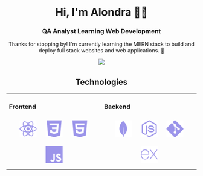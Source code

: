 <h1 align="center">Hi, I'm Alondra 👋🏽</h1>
<h3 align="center">QA Analyst Learning Web Development</h3>

<p align="center">
Thanks for stopping by! I'm currently learning the MERN stack to build and deploy full stack websites and web applications. 🌲 
</p>

<div align="center">
 <img src="https://github-readme-streak-stats.herokuapp.com?user=alondramora&theme=github-dark-blue&hide_border=true&date_format=M%20j%5B%2C%20Y%5D&ring=C1A08F&fire=9B94EA&currStreakLabel=9B94EA&stroke=C1C1C1&background=FFFFFF00&sideNums=C1777D">
</div>  

<div align="center">

## Technologies

<table><tr><td valign="top" width="50%">

### Frontend

<div align="center">  
<img style="margin: 10px" src="react.svg" alt="React" height="45" />  
<img style="margin: 10px" src="CSS3.svg" alt="CSS3" height="45" />  
<img style="margin: 10px" src="HTML5.svg" alt="HTML5" height="45" />  
<img style="margin: 10px" src="javascript.svg" alt="JavaScript" height="45" />  
</div>

</td><td valign="top" width="50%">

### Backend

<div align="center">  
<img style="margin: 10px" src="mongoDB.svg" alt="MongoDB" height="45" />  
<img style="margin: 10px" src="nodejs.svg" alt="Node.js" height="45" />  
<img style="margin: 10px" src="git.svg" alt="Git" height="45" />  
<img style="margin: 10px" src="express.svg" alt="Express.js" height="45" />
<!-- <img style="margin: 10px" src="postgreSQL.svg" alt="PostgreSQL" height="45" />   -->
</div>

</td></tr></table>

</div>
